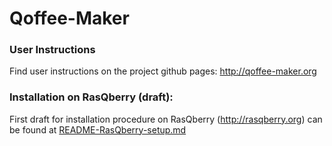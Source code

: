 # Qoffee-Maker

### User Instructions

Find user instructions on the project github pages: http://qoffee-maker.org


### Installation on RasQberry (draft):

First draft for installation procedure on RasQberry (http://rasqberry.org) can be found at [README-RasQberry-setup.md](README-RasQberry-setup.md)
 
